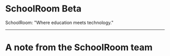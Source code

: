 # SchoolRoom Beta
SchoolRoom: "Where education meets technology."
***
# A note from the SchoolRoom team
